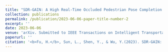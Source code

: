 ```yaml
---
title: "SDR-GAIN: A High Real-Time Occluded Pedestrian Pose Completion Method for Autonomous Driving"
collection: publications
permalink: /publication/2023-06-06-paper-title-number-2
excerpt: ''
date: 2023-06-06
venue: 'arXiv. Submitted to IEEE Transactions on Intelligent Transportation Systems'
paperurl: ''
citation: '<b>Fu, H.</b>, Sun, L., Shen, Y., & Wu, Y.(2023). SDR-GAIN: A High Real-Time Occluded Pedestrian Pose Completion Method for Autonomous Driving. arXiv preprint arXiv:2306.03538. <a href="https://arxiv.org/abs/2306.03538">Link to this paper</a>'
---
```

